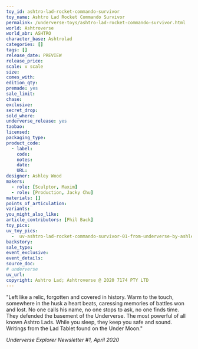 ```yaml
---
toy_id: ashtro-lad-rocket-commando-survivor
toy_name: Ashtro Lad Rocket Commando Survivor
permalink: /underverse-toys/ashtro-lad-rocket-commando-survivor.html
world: Ashtroverse
world_abr: ASHTRO
character_base: Ashtrolad
categories: []
tags: []
release_date: PREVIEW
release_price: 
scale: v scale
size: 
comes_with: 
edition_qty: 
premade: yes
sale_limit: 
chase: 
exclusive: 
secret_drop:
sold_where: 
underverse_release: yes
taobao: 
licensed:
packaging_type:
product_code: 
  - label: 
    code: 
    notes: 
    date: 
    URL:
designer: Ashley Wood
makers:
  - role: [Sculptor, Maxim]
  - role: [Production, Jacky Chu]
materials: []
points_of_articulation: 
variants: 
you_might_also_like:
article_contributors: [Phil Back]
toy_pics:
uv_toy_pics:
  -  uv-ashtro-lad-rocket-commando-survivor-01-from-underverse-by-ashley-wood.jpg
backstory: 
sale_type: 
event_exclusive: 
event_details:
source_doc:
# underverse
uv_url: 
copyright: Ashtro Lad; Ashtroverse @ 2020 7174 PTY LTD
---
```

"Left like a relic, forgotten and covered in history. Warm to the touch, somewhere in the husk a heart beats, caressing memories of battles won and lost. No one calls his name, no one stops to ask, no one finds time. They defended the basement of the Underverse. The most powerful of all known Ashtro Lads. While you sleep, they keep you safe and sound. Writings from the Lad Tablet found on the Under Moon."

<cite>Underverse Explorer Newsletter #1, April 2020</cite>